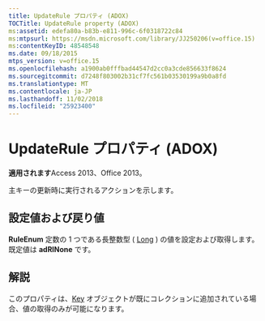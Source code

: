 ```yaml
---
title: UpdateRule プロパティ (ADOX)
TOCTitle: UpdateRule property (ADOX)
ms:assetid: edefa80a-b83b-e811-996c-6f0318722c84
ms:mtpsurl: https://msdn.microsoft.com/library/JJ250206(v=office.15)
ms:contentKeyID: 48548548
ms.date: 09/18/2015
mtps_version: v=office.15
ms.openlocfilehash: a1900ab0fffbad44547d2cc0a3cde856633f8624
ms.sourcegitcommit: d7248f803002b31cf7fc561b03530199a9b0a8fd
ms.translationtype: MT
ms.contentlocale: ja-JP
ms.lasthandoff: 11/02/2018
ms.locfileid: "25923400"
---
```

# <a name="updaterule-property-adox"></a>UpdateRule プロパティ (ADOX)


**適用されます**Access 2013、Office 2013。

主キーの更新時に実行されるアクションを示します。

## <a name="settings-and-return-values"></a>設定値および戻り値

**RuleEnum** 定数の 1 つである長整数型 ( [Long](ruleenum.md) ) の値を設定および取得します。既定値は **adRINone** です。

## <a name="remarks"></a>解説

このプロパティは、[Key](key-object-adox.md) オブジェクトが既にコレクションに追加されている場合、値の取得のみが可能になります。

